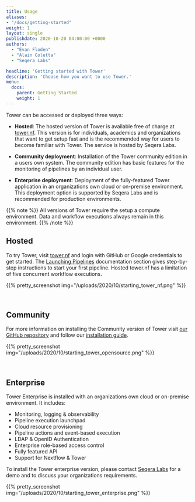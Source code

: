 ```yaml
---
title: Usage 
aliases:
- "/docs/getting-started"
weight: 1
layout: single
publishdate: 2020-10-20 04:00:00 +0000
authors:
  - "Evan Floden"
  - "Alain Coletta"
  - "Seqera Labs"

headline: 'Getting started with Tower'
description: 'Choose how you want to use Tower.'
menu:
  docs:
    parent: Getting Started
    weight: 1
---
```


Tower can be accessed or deployed three ways:

  * **Hosted**: The hosted version of Tower is available free of charge at [tower.nf](https://tower.nf). This version is for individuals, academics and organizations that want to get setup fast and is the recommended way for users to become familiar with Tower. The service is hosted by Seqera Labs.

  * **Community deployment**: Installation of the Tower community edition in a users own system. The community edition has basic features for the monitoring of pipelines by an individual user.

  * **Enterprise deployment**: Deployment of the fully-featured Tower application in an organizations own cloud or on-premise environment. This deployment option is supported by Seqera Labs and is recommended for production environments.


{{% note %}}
All versions of Tower require the setup a compute environment. Data and workflow executions always remain in this environment.
{{% /note %}}

## Hosted

To try Tower, visit [tower.nf](https://tower.nf/login) and login with GitHub or Google credentials to get started. The [Launching Pipelines](/docs/launch/) documentation section gives step-by-step instructions to start your first pipeline. Hosted tower.nf has a limitation of five concurrent workflow executions.

{{% pretty_screenshot img="/uploads/2020/10/starting_tower_nf.png" %}}

<br>

## Community
For more information on installing the Community version of Tower visit [our GitHub repository](https://github.com/seqeralabs/nf-tower) and follow our [installation guide](docs/getting-started/system-deployment/).

{{% pretty_screenshot img="/uploads/2020/10/starting_tower_opensource.png" %}}

<br>

## Enterprise

Tower Enterprise is installed with an organizations own cloud or on-premise environment. It includes:

  * Monitoring, logging & observability
  * Pipeline execution launchpad
  * Cloud resource provisioning
  * Pipeline actions and event-based execution
  * LDAP & OpenID Authentication
  * Enterprise role-based access control
  * Fully featured API 
  * Support for Nextflow & Tower

To install the Tower enterprise version, please contact [Seqera Labs](https://seqera.io) for a demo and to discuss your organizations requirements.

{{% pretty_screenshot img="/uploads/2020/10/starting_tower_enterprise.png" %}}

<br>



